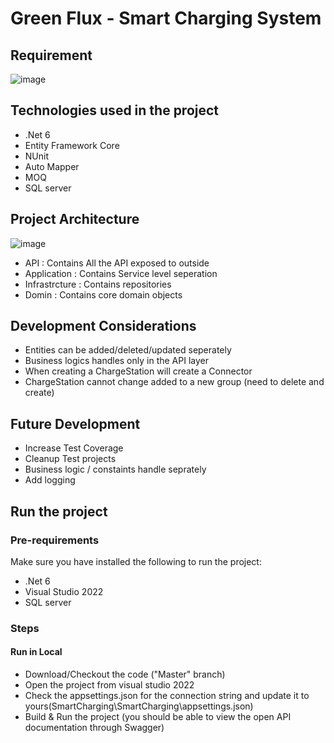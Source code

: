 # Green Flux - Smart Charging System

## Requirement

![image](https://user-images.githubusercontent.com/11566992/201849059-1ef67ce6-bd38-4634-be0a-174bbe32ef2e.png)

## Technologies used in the project
- .Net 6
- Entity Framework Core
- NUnit
- Auto Mapper
- MOQ
- SQL server

## Project Architecture

![image](https://user-images.githubusercontent.com/11566992/199804705-c3b0f08b-1d2b-4f73-a4a6-e5b2a495cece.png)

- API : Contains All the API exposed to outside
- Application : Contains Service level seperation
- Infrastrcture : Contains repositories
- Domin : Contains core domain objects

## Development Considerations 
- Entities can be added/deleted/updated seperately
- Business logics handles only in the API layer
- When creating a ChargeStation will create a Connector
- ChargeStation cannot change added to a new group (need to delete and create)

## Future Development
- Increase Test Coverage
- Cleanup Test projects
- Business logic / constaints handle seprately
- Add logging

## Run the project

### Pre-requirements

Make sure you have installed the following to run the project:
- .Net 6
- Visual Studio 2022
- SQL server

### Steps

#### Run in Local
- Download/Checkout the code ("Master" branch)
- Open the project from visual studio 2022
- Check the appsettings.json for the connection string and update it to yours(SmartCharging\SmartCharging\appsettings.json)
- Build & Run the project (you should be able to view the open API documentation through Swagger)
